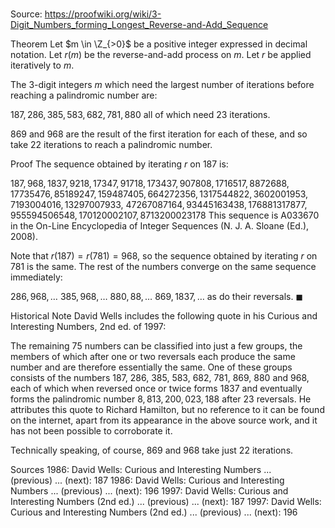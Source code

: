 # 

Source: https://proofwiki.org/wiki/3-Digit_Numbers_forming_Longest_Reverse-and-Add_Sequence



Theorem
Let $m \in \Z_{>0}$ be a positive integer expressed in decimal notation.
Let $r \left({m}\right)$ be the reverse-and-add process on $m$.
Let $r$ be applied iteratively to $m$.

The $3$-digit integers $m$ which need the largest number of iterations before reaching a palindromic number are:

$187, 286, 385, 583, 682, 781, 880$
all of which need $23$ iterations.

$869$ and $968$ are the result of the first iteration for each of these, and so take $22$ iterations to reach a palindromic number.


Proof
The sequence obtained by iterating $r$ on $187$ is:

$187, 968, 1837, 9218, 17347, 91718, 173437, 907808, 1716517, 8872688,$
$17735476, 85189247, 159487405, 664272356, 1317544822, 3602001953, 7193004016, 13297007933,$
$47267087164, 93445163438, 176881317877, 955594506548, 170120002107, 8713200023178$
This sequence is A033670 in the On-Line Encyclopedia of Integer Sequences (N. J. A. Sloane (Ed.), 2008).

Note that $r \left({187}\right) = r \left({781}\right) = 968$, so the sequence obtained by iterating $r$ on $781$ is the same.
The rest of the numbers converge on the same sequence immediately:

$286, 968, \ldots$
$385, 968, \ldots$
$880, 88, \ldots$
$869, 1837, \ldots$
as do their reversals.
$\blacksquare$


Historical Note
David Wells includes the following quote in his Curious and Interesting Numbers, 2nd ed. of $1997$:

The remaining $75$ numbers can be classified into just a few groups, the members of which after one or two reversals each produce the same number and are therefore essentially the same. One of these groups consists of the numbers $187$, $286$, $385$, $583$, $682$, $781$, $869$, $880$ and $968$, each of which when reversed once or twice forms $1837$ and eventually forms the palindromic number $8,813,200,023,188$ after $23$ reversals.
He attributes this quote to Richard Hamilton, but no reference to it can be found on the internet, apart from its appearance in the above source work, and it has not been possible to corroborate it.

Technically speaking, of course, $869$ and $968$ take just $22$ iterations.


Sources
1986: David Wells: Curious and Interesting Numbers ... (previous) ... (next): $187$
1986: David Wells: Curious and Interesting Numbers ... (previous) ... (next): $196$
1997: David Wells: Curious and Interesting Numbers (2nd ed.) ... (previous) ... (next): $187$
1997: David Wells: Curious and Interesting Numbers (2nd ed.) ... (previous) ... (next): $196$




